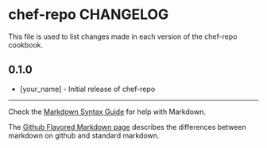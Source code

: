 # chef-repo CHANGELOG

This file is used to list changes made in each version of the chef-repo cookbook.

## 0.1.0
- [your_name] - Initial release of chef-repo

- - -
Check the [Markdown Syntax Guide](http://daringfireball.net/projects/markdown/syntax) for help with Markdown.

The [Github Flavored Markdown page](http://github.github.com/github-flavored-markdown/) describes the differences between markdown on github and standard markdown.
